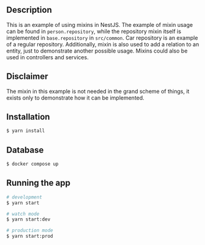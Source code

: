 ## Description

This is an example of using mixins in NestJS. The example of mixin usage can be found in `person.repository`, while the repository mixin itself is implemented in `base.repository` in `src/common`. Car repository is an example of a regular repository.
Additionally, mixin is also used to add a relation to an entity, just to demonstrate another possible usage.
Mixins could also be used in controllers and services. 

## Disclaimer
The mixin in this example is not needed in the grand scheme of things, it exists only to demonstrate how it can be implemented.

## Installation

```bash
$ yarn install
```

## Database

```bash
$ docker compose up
```

## Running the app

```bash
# development
$ yarn start

# watch mode
$ yarn start:dev

# production mode
$ yarn start:prod
```
